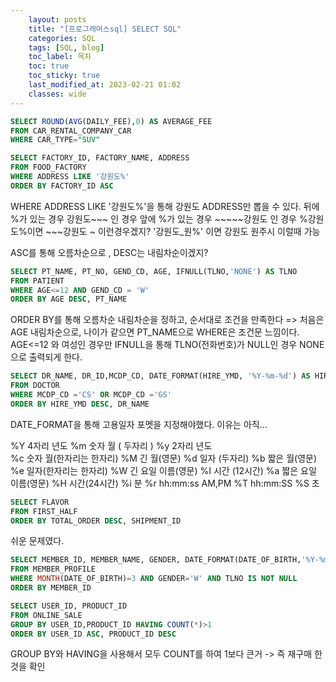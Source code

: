```yaml
---
    layout: posts
    title: "[프로그래머스sql] SELECT SQL"
    categories: SQL
    tags: [SQL, blog]
    toc_label: 목차
    toc: true
    toc_sticky: true
    last_modified_at: 2023-02-21 01:02
    classes: wide
---
```


```SQL
SELECT ROUND(AVG(DAILY_FEE),0) AS AVERAGE_FEE
FROM CAR_RENTAL_COMPANY_CAR
WHERE CAR_TYPE="SUV"
```


```SQL
SELECT FACTORY_ID, FACTORY_NAME, ADDRESS
FROM FOOD_FACTORY
WHERE ADDRESS LIKE '강원도%'
ORDER BY FACTORY_ID ASC
```

WHERE ADDRESS LIKE '강원도%'을 통해 강원도 ADDRESS만 뽑을 수 있다.
뒤에 %가 있는 경우 강원도~~~ 인 경우
앞에 %가 있는 경우 ~~~~~강원도 인 경우
%강원도%이면 ~~~강원도 ~ 이런경우겠지?
'강원도_원%' 이면 강원도 원주시 이럴때 가능

ASC를 통해 오름차순으로 , DESC는 내림차순이겠지?


```SQL
SELECT PT_NAME, PT_NO, GEND_CD, AGE, IFNULL(TLNO,'NONE') AS TLNO
FROM PATIENT
WHERE AGE<=12 AND GEND_CD = 'W'
ORDER BY AGE DESC, PT_NAME
```
ORDER BY를 통해 오름차순  내림차순을 정하고, 순서대로 조건을 만족한다 => 처음은 AGE 내림차순으로, 나이가 같으면 PT_NAME으로
WHERE은 조건문 느낌이다. AGE<=12 와 여성인 경우만
IFNULL을 통해 TLNO(전화번호)가 NULL인 경우 NONE으로 출력되게 한다. 

```sql
SELECT DR_NAME, DR_ID,MCDP_CD, DATE_FORMAT(HIRE_YMD, '%Y-%m-%d') AS HIRE_YMD 
FROM DOCTOR
WHERE MCDP_CD ='CS' OR MCDP_CD ='GS'
ORDER BY HIRE_YMD DESC, DR_NAME
```
DATE_FORMAT을 통해 고용일자 포멧을 지정해야했다. 이유는 아직...

 %Y 4자리 년도 
 %m 숫자 월 ( 두자리 )
 %y 2자리 년도  
 %c 숫자 월(한자리는 한자리) 
 %M 긴 월(영문)
 %d 일자 (두자리) 
 %b 짧은 월(영문) 
 %e 일자(한자리는 한자리) 
 %W 긴 요일 이름(영문) 
 %I 시간 (12시간)
 %a 짧은 요일 이름(영문) 
 %H 시간(24시간) 
 %i 분 
 %r hh:mm:ss AM,PM 
 %T hh:mm:SS
 %S 초

 ```SQL
SELECT FLAVOR
FROM FIRST_HALF
ORDER BY TOTAL_ORDER DESC, SHIPMENT_ID
```
쉬운 문제였다.

```SQL
SELECT MEMBER_ID, MEMBER_NAME, GENDER, DATE_FORMAT(DATE_OF_BIRTH,'%Y-%m-%d') AS DATE_OF_BIRTH
FROM MEMBER_PROFILE 
WHERE MONTH(DATE_OF_BIRTH)=3 AND GENDER='W' AND TLNO IS NOT NULL
ORDER BY MEMBER_ID
```

```SQL
SELECT USER_ID, PRODUCT_ID
FROM ONLINE_SALE
GROUP BY USER_ID,PRODUCT_ID HAVING COUNT(*)>1
ORDER BY USER_ID ASC, PRODUCT_ID DESC
```
GROUP BY와 HAVING을 사용해서 모두 COUNT를 하여 1보다 큰거 -> 즉 재구매 한것을 확인
